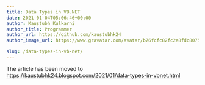 ```yaml
---
title: Data Types in VB.NET
date: 2021-01-04T05:06:46+00:00
author: Kaustubh Kulkarni
author_title: Programmer
author_url: https://github.com/kaustubhk24
author_image_url: https://www.gravatar.com/avatar/b76fcfc82fc2e8fdc8075636f1735f61?s=200

slug: /data-types-in-vb-net/
---
```

The article has been moved to https://kaustubhk24.blogspot.com/2021/01/data-types-in-vbnet.html